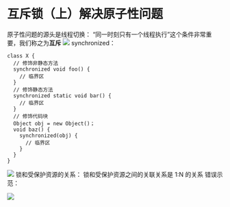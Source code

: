 # 互斥锁（上）解决原子性问题

原子性问题的源头是线程切换：
“同一时刻只有一个线程执行”这个条件非常重要，我们称之为**互斥**
![](https://cdn.nlark.com/yuque/0/2019/png/257847/1576333504411-42bcfe53-c6ba-49fe-87b3-149fa636179d.png#align=left&display=inline&height=294&originHeight=640&originWidth=1142&size=0&status=done&style=none&width=526)
synchronized：
```shell
class X {
  // 修饰非静态方法
  synchronized void foo() {
    // 临界区
  }
  // 修饰静态方法
  synchronized static void bar() {
    // 临界区
  }
  // 修饰代码块
  Object obj = new Object()；
  void baz() {
    synchronized(obj) {
      // 临界区
    }
  }
}  
```
![](https://cdn.nlark.com/yuque/0/2019/png/257847/1576333664872-cbc2f1df-c762-4ac5-82ef-3038f2855b92.png#align=left&display=inline&height=307&originHeight=640&originWidth=1142&size=0&status=done&style=none&width=548)
锁和受保护资源的关系：
锁和受保护资源之间的关联关系是 1:N 的关系
错误示范：

![](https://cdn.nlark.com/yuque/0/2019/png/257847/1576333876305-fa34efbc-92a6-485d-8680-30dd00b4bf77.png#align=left&display=inline&height=360&originHeight=640&originWidth=1142&size=0&status=done&style=none&width=624)
